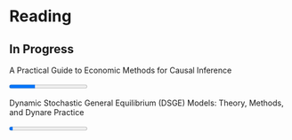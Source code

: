 # Reading

## In Progress
<p>A Practical Guide to Economic Methods for Causal Inference</p>
<progress value=110 max=329></progress>

<p>Dynamic Stochastic General Equilibrium (DSGE) Models: Theory, Methods, and Dynare Practice</p>
<progress value=25 max=550></progress>
